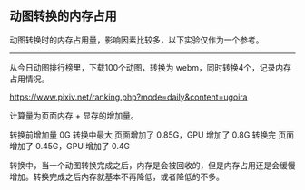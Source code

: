 ## 动图转换的内存占用

动图转换时的内存占用量，影响因素比较多，以下实验仅作为一个参考。

----------

从今日动图排行榜里，下载100个动图，转换为 webm，同时转换4个，记录内存占用情况。

https://www.pixiv.net/ranking.php?mode=daily&content=ugoira

计算量为页面内存 + 显存的增加量。

转换前增加量 0G
转换中最大  页面增加了 0.85G，GPU 增加了 0.8G
转换完 页面增加了 0.45G，GPU 增加了 0.4G

转换中，当一个动图转换完成之后，内存是会被回收的，但是内存占用还是会缓慢增加。转换完成之后内存就基本不再降低，或者降低的不多。
